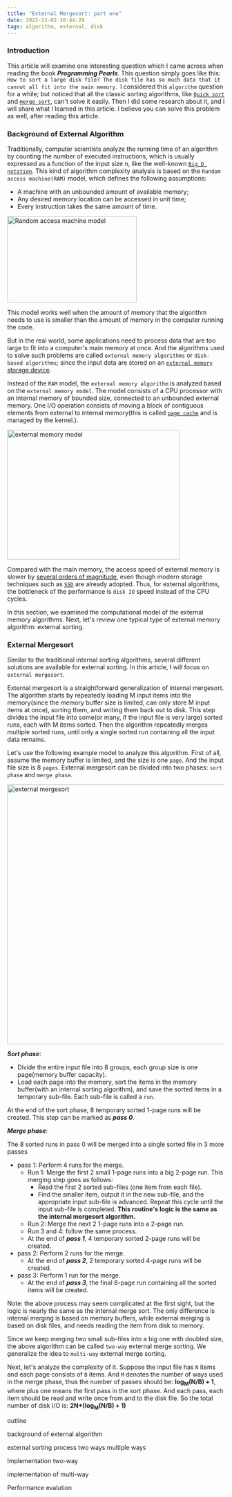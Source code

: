 ```yaml
---
title: "External Mergesort: part one"
date: 2022-12-02 16:44:29
tags: algorithm, external, disk
---
```


### Introduction

This article will examine one interesting question which I came across when reading the book ***Programming Pearls***. This question simply goes like this: `How to sort a large disk file? The disk file has so much data that it cannot all fit into the main memory.` I considered this `algorithm` question for a while; but noticed that all the classic sorting algorithms, like [`Quick sort`](https://en.wikipedia.org/wiki/Quicksort) and [`merge sort`](https://en.wikipedia.org/wiki/Merge_sort), can't solve it easily. Then I did some research about it, and I will share what I learned in this article. I believe you can solve this problem as well, after reading this article.

### Background of External Algorithm

Traditionally, computer scientists analyze the running time of an algorithm by counting the number of executed instructions, which is usually expressed as a function of the input size n, like the well-known [`Big O notation`](https://en.wikipedia.org/wiki/Big_O_notation). This kind of algorithm complexity analysis is based on the `Random access machine(RAM)` model, which defines the following assumptions:
- A machine with an unbounded amount of available memory;
- Any desired memory location can be accessed in unit time;
- Every instruction takes the same amount of time. 

<img src="/images/RAM-Model.png" title="Random access machine model" width="300px" height="200px">

This model works well when the amount of memory that the algorithm needs to use is smaller than the amount of memory in the computer running the code. 

But in the real world, some applications need to process data that are too large to fit into a computer's main memory at once. And the algorithms used to solve such problems are called `external memory algorithms` or `disk-based algorithms`; since the input data are stored on an [`external memory` storage device](https://en.wikipedia.org/wiki/External_storage).

Instead of the `RAM` model, the `external memory algorithm` is analyzed based on the `external memory model`. The model consists of a CPU processor with an internal memory of bounded size, connected to an unbounded external memory. One I/O operation consists of moving a block of contiguous elements from external to internal memory(this is called [`page cache`](https://en.wikipedia.org/wiki/Page_cache) and is managed by the kernel.). 

<img src="/images/external-model.png" title="external memory model" width="400px" height="300px">

Compared with the main memory, the access speed of external memory is slower by [several orders of magnitude](https://en.wikipedia.org/wiki/Memory_hierarchy), even though modern storage techniques such as [`SSD`](https://en.wikipedia.org/wiki/Solid-state_drive) are already adopted. Thus, for external algorithms, the bottleneck of the performance is `disk IO` speed instead of the CPU cycles. 

In this section, we examined the computational model of the external memory algorithms. Next, let's review one typical type of external memory algorithm: external sorting. 

### External Mergesort

Similar to the traditional internal sorting algorithms, several different solutions are available for external sorting. In this article, I will focus on `external mergesort`.

External mergesort is a straightforward generalization of internal mergesort. The algorithm starts by repeatedly loading M input items into the memory(since the memory buffer size is limited, can only store M input items at once), sorting them, and writing them back out to disk. This step divides the input file into some(or many, if the input file is very large) sorted runs, each with M items sorted. Then the algorithm repeatedly merges multiple sorted runs, until only a single sorted run containing all the input data remains. 

Let's use the following example model to analyze this algorithm. First of all, assume the memory buffer is limited, and the size is one `page`. And the input file size is 8 `pages`. External mergesort can be divided into two phases: `sort phase` and `merge phase`.  

<img src="/images/external-mergesort.png" title="external mergesort" width="800px" height="600px">

***Sort phase***:
- Divide the entire input file into 8 groups, each group size is one page(memory buffer capacity).
- Load each page into the memory, sort the items in the memory buffer(with an internal sorting algorithm), and save the sorted items in a temporary sub-file. Each sub-file is called a `run`.

At the end of the sort phase, 8 temporary sorted 1-page runs will be created. This step can be marked as ***pass 0***.

***Merge phase***: 

The 8 sorted runs in pass 0 will be merged into a single sorted file in 3 more passes
- pass 1: Perform 4 runs for the merge. 
    - Run 1: Merge the first 2 small 1-page runs into a big 2-page run. This merging step goes as follows: 
        - Read the first 2 sorted sub-files (one item from each file).
        - Find the smaller item, output it in the new sub-file, and the appropriate input sub-file is advanced. Repeat this cycle until the input sub-file is completed. **This routine's logic is the same as the internal mergesort algorithm.**
    - Run 2: Merge the next 2 1-page runs into a 2-page run. 
    - Run 3 and 4: follow the same process.   
    - At the end of ***pass 1***, 4 temporary sorted 2-page runs will be created. 
- pass 2: Perform 2 runs for the merge. 
    - At the end of ***pass 2***, 2 temporary sorted 4-page runs will be created. 
- pass 3: Perform 1 run for the merge. 
    - At the end of ***pass 3***, the final 8-page run containing all the sorted items will be created.

Note: the above process may seem complicated at the first sight, but the logic is nearly the same as the internal merge sort. The only difference is internal merging is based on memory buffers, while external merging is based on disk files, and needs reading the item from disk to memory.

Since we keep merging two small sub-files into a big one with doubled size, the above algorithm can be called `two-way` external merge sorting. We generalize the idea to `multi-way` external merge sorting. 

Next, let's analyze the complexity of it. Suppose the input file has `N` items and each page consists of `B` items. And `M` denotes the number of ways used in the merge phase, thus the number of passes should be: <b>log<sub>M</sub>(N/B) + 1</b>, where plus one means the first pass in the sort phase. And each pass, each item should be read and write once from and to the disk file. So the total number of disk I/O is: <b>2N*(log<sub>M</sub>(N/B) + 1)</b>


outline

background of external algorithm

external sorting process 
    two ways
    multiple ways

Implementation two-way

implementation of multi-way

Performance evalution
